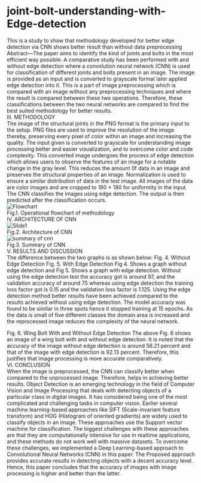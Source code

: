 # joint-bolt-understanding-with-Edge-detection
This is a study to show that methodology developed for better edge detection via CNN shows better result than without data preprocessing
<br />Abstract—The paper aims to identify the kind of joints and 
bolts in the most efficient way possible. A comparative study has 
been performed with and without edge detection where a 
convolution neural network (CNN) is used for classification of 
different joints and bolts present in an image. The image is 
provided as an input and is converted to grayscale format later 
applied edge detection into it. This is a part of image preprocessing which is compared with an image without any preprocessing techniques and where the result is compared between 
these two operations. Therefore, these classifications between 
the two neural networks are compared to find the best suited 
methodology for better results.
<br />III. METHODOLOGY
<br />The image of the structural joints in the PNG format is the 
primary input to the setup. PNG files are used to improve the 
resolution of the image thereby, preserving every pixel of 
color within an image and increasing the quality. The input 
given is converted to grayscale for understanding image 
processing better and easier visualization, and to overcome 
color and code complexity. This converted image undergoes 
the process of edge detection which allows users to observe 
the features of an image for a notable change in the gray level. 
This reduces the amount 0f data in an image and preserves 
the structural properties of an image. Normalization is used 
to ensure a similar distribution of data in the test image. All 
images of the data are color images and are cropped to 180 ×
180 for uniformity in the input. The CNN classifies the 
images using edge detection. The output is then predicted
after the classification occurs. 
<br />![Flowchart](https://user-images.githubusercontent.com/115657319/197710059-23ba2659-06a2-4acb-863e-79b11b4f7aee.png)
<br />Fig.1. Operational flowchart of methodology
<br />IV. ARCHITECTURE OF CNN
<br />![Slide1](https://user-images.githubusercontent.com/115657319/197709059-fed1cda0-4cbb-4204-a59c-755d613e6958.JPG)
<br />Fig.2. Architecture of CNN
<br />![summary of cnn](https://user-images.githubusercontent.com/115657319/197709587-c6c6301b-d5df-4acd-b4bc-21d85b4bfecc.jpg)
<br />Fig.3. Summary of CNN
<br />V. RESULTS AND DISCUSSION
<br />The difference between the two graphs is as shown below:
Fig. 4. Without Edge Detection
Fig. 5. With Edge Detection
Fig 4. Shows a graph without edge detection and Fig 5.
Shows a graph with edge detection. Without using the edge
detection test the accuracy got is around 97, and the
validation accuracy of around 75 whereas using edge
detection the training loss factor got is 0.15 and the validation
loss factor is 1.125. Using the edge detection method better
results have been achieved compared to the results achieved
without using edge detection. The model accuracy was found
to be similar in three spots hence it stopped training at 15
epochs. As the data is small of five different classes the
domain area is increased and the reprocessed image reduces
the complexity of the neural network.

Fig. 6. Wing Bolt With and Without Edge Detection
The above Fig. 6 shows an image of a wing bolt with and
without edge detection. It is noted that the accuracy of the
image without edge detection is around 56.21 percent and that
of the image with edge detection is 92.13 percent. Therefore,
this justifies that image processing is more accurate
comparatively.
<br />VI. CONCLUSION
<br />When the image is preprocessed, the CNN can classify better
when compared to the unprocessed image. Therefore, helps
in achieving better results. Object Detection is an emerging
technology in the field of Computer Vision and Image
Processing that deals with detecting objects of a particular
class in digital images. It has considered being one of the
most complicated and challenging tasks in computer vision.
Earlier several machine learning-based approaches like SIFT
(Scale-invariant feature transform) and HOG (Histogram of
oriented gradients) are widely used to classify objects in an
image. These approaches use the Support vector machine for
classification. The biggest challenges with these approaches
are that they are computationally intensive for use in realtime applications, and these methods do not work well with
massive datasets. To overcome these challenges, we
implemented a Deep Learning-based approach to
Convolutional Neural Networks (CNN) in this paper. The
Proposed approach provides accurate results in detecting
objects with a decent accuracy level. Hence, this paper
concludes that the accuracy of images with image processing
is higher and better than the latter.
